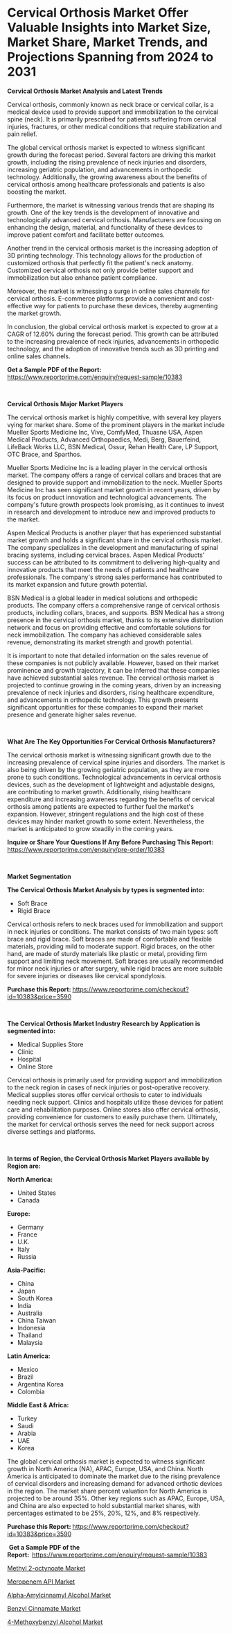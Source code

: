 <p><h1>Cervical Orthosis Market Offer Valuable Insights into Market Size, Market Share, Market Trends, and Projections Spanning from 2024 to 2031</h1></p><p><strong>Cervical Orthosis Market Analysis and Latest Trends</strong></p>
<p><p>Cervical orthosis, commonly known as neck brace or cervical collar, is a medical device used to provide support and immobilization to the cervical spine (neck). It is primarily prescribed for patients suffering from cervical injuries, fractures, or other medical conditions that require stabilization and pain relief.</p><p>The global cervical orthosis market is expected to witness significant growth during the forecast period. Several factors are driving this market growth, including the rising prevalence of neck injuries and disorders, increasing geriatric population, and advancements in orthopedic technology. Additionally, the growing awareness about the benefits of cervical orthosis among healthcare professionals and patients is also boosting the market.</p><p>Furthermore, the market is witnessing various trends that are shaping its growth. One of the key trends is the development of innovative and technologically advanced cervical orthosis. Manufacturers are focusing on enhancing the design, material, and functionality of these devices to improve patient comfort and facilitate better outcomes.</p><p>Another trend in the cervical orthosis market is the increasing adoption of 3D printing technology. This technology allows for the production of customized orthosis that perfectly fit the patient's neck anatomy. Customized cervical orthosis not only provide better support and immobilization but also enhance patient compliance.</p><p>Moreover, the market is witnessing a surge in online sales channels for cervical orthosis. E-commerce platforms provide a convenient and cost-effective way for patients to purchase these devices, thereby augmenting the market growth.</p><p>In conclusion, the global cervical orthosis market is expected to grow at a CAGR of 12.60% during the forecast period. This growth can be attributed to the increasing prevalence of neck injuries, advancements in orthopedic technology, and the adoption of innovative trends such as 3D printing and online sales channels.</p></p>
<p><strong>Get a Sample PDF of the Report:&nbsp;</strong> <a href="https://www.reportprime.com/enquiry/request-sample/10383">https://www.reportprime.com/enquiry/request-sample/10383</a></p>
<p>&nbsp;</p>
<p><strong>Cervical Orthosis Major Market Players</strong></p>
<p><p>The cervical orthosis market is highly competitive, with several key players vying for market share. Some of the prominent players in the market include Mueller Sports Medicine Inc, Vive, ComfyMed, Thuasne USA, Aspen Medical Products, Advanced Orthopaedics, Medi, Berg, Bauerfeind, LifeBack Works LLC, BSN Medical, Ossur, Rehan Health Care, LP Support, OTC Brace, and Sparthos.</p><p>Mueller Sports Medicine Inc is a leading player in the cervical orthosis market. The company offers a range of cervical collars and braces that are designed to provide support and immobilization to the neck. Mueller Sports Medicine Inc has seen significant market growth in recent years, driven by its focus on product innovation and technological advancements. The company's future growth prospects look promising, as it continues to invest in research and development to introduce new and improved products to the market.</p><p>Aspen Medical Products is another player that has experienced substantial market growth and holds a significant share in the cervical orthosis market. The company specializes in the development and manufacturing of spinal bracing systems, including cervical braces. Aspen Medical Products' success can be attributed to its commitment to delivering high-quality and innovative products that meet the needs of patients and healthcare professionals. The company's strong sales performance has contributed to its market expansion and future growth potential.</p><p>BSN Medical is a global leader in medical solutions and orthopedic products. The company offers a comprehensive range of cervical orthosis products, including collars, braces, and supports. BSN Medical has a strong presence in the cervical orthosis market, thanks to its extensive distribution network and focus on providing effective and comfortable solutions for neck immobilization. The company has achieved considerable sales revenue, demonstrating its market strength and growth potential.</p><p>It is important to note that detailed information on the sales revenue of these companies is not publicly available. However, based on their market prominence and growth trajectory, it can be inferred that these companies have achieved substantial sales revenue. The cervical orthosis market is projected to continue growing in the coming years, driven by an increasing prevalence of neck injuries and disorders, rising healthcare expenditure, and advancements in orthopedic technology. This growth presents significant opportunities for these companies to expand their market presence and generate higher sales revenue.</p></p>
<p>&nbsp;</p>
<p><strong>What Are The Key Opportunities For Cervical Orthosis Manufacturers?</strong></p>
<p><p>The cervical orthosis market is witnessing significant growth due to the increasing prevalence of cervical spine injuries and disorders. The market is also being driven by the growing geriatric population, as they are more prone to such conditions. Technological advancements in cervical orthosis devices, such as the development of lightweight and adjustable designs, are contributing to market growth. Additionally, rising healthcare expenditure and increasing awareness regarding the benefits of cervical orthosis among patients are expected to further fuel the market's expansion. However, stringent regulations and the high cost of these devices may hinder market growth to some extent. Nevertheless, the market is anticipated to grow steadily in the coming years.</p></p>
<p><strong>Inquire or Share Your Questions If Any Before Purchasing This Report:</strong> <a href="https://www.reportprime.com/enquiry/pre-order/10383">https://www.reportprime.com/enquiry/pre-order/10383</a></p>
<p>&nbsp;</p>
<p><strong>Market Segmentation</strong></p>
<p><strong>The Cervical Orthosis Market Analysis by types is segmented into:</strong></p>
<p><ul><li>Soft Brace</li><li>Rigid Brace</li></ul></p>
<p><p>Cervical orthosis refers to neck braces used for immobilization and support in neck injuries or conditions. The market consists of two main types: soft brace and rigid brace. Soft braces are made of comfortable and flexible materials, providing mild to moderate support. Rigid braces, on the other hand, are made of sturdy materials like plastic or metal, providing firm support and limiting neck movement. Soft braces are usually recommended for minor neck injuries or after surgery, while rigid braces are more suitable for severe injuries or diseases like cervical spondylosis.</p></p>
<p><strong>Purchase this Report:&nbsp;</strong><a href="https://www.reportprime.com/checkout?id=10383&price=3590">https://www.reportprime.com/checkout?id=10383&price=3590</a></p>
<p>&nbsp;</p>
<p><strong>The Cervical Orthosis Market Industry Research by Application is segmented into:</strong></p>
<p><ul><li>Medical Supplies Store</li><li>Clinic</li><li>Hospital</li><li>Online Store</li></ul></p>
<p><p>Cervical orthosis is primarily used for providing support and immobilization to the neck region in cases of neck injuries or post-operative recovery. Medical supplies stores offer cervical orthosis to cater to individuals needing neck support. Clinics and hospitals utilize these devices for patient care and rehabilitation purposes. Online stores also offer cervical orthosis, providing convenience for customers to easily purchase them. Ultimately, the market for cervical orthosis serves the need for neck support across diverse settings and platforms.</p></p>
<p>&nbsp;</p>
<p><strong>In terms of Region, the Cervical Orthosis Market Players available by Region are:</strong></p>
<p>
    <p> <strong> North America: </strong>
        <ul>
            <li>United States</li>
            <li>Canada</li>
        </ul>
        </p> 
    <p> <strong> Europe: </strong>
        <ul>
            <li>Germany</li>
            <li>France</li>
            <li>U.K.</li>
            <li>Italy</li>
            <li>Russia</li>
        </ul>
        </p> 
    <p> <strong> Asia-Pacific: </strong>
        <ul>
            <li>China</li>
            <li>Japan</li>
            <li>South Korea</li>
            <li>India</li>
            <li>Australia</li>
            <li>China Taiwan</li>
            <li>Indonesia</li>
            <li>Thailand</li>
            <li>Malaysia</li>
        </ul>
        </p> 
    <p> <strong> Latin America: </strong>
        <ul>
            <li>Mexico</li>
            <li>Brazil</li>
            <li>Argentina Korea</li>
            <li>Colombia</li>
        </ul>
        </p> 
    <p> <strong> Middle East & Africa: </strong>
        <ul>
            <li>Turkey</li>
            <li>Saudi</li>
            <li>Arabia</li>
            <li>UAE</li>
            <li>Korea</li>
        </ul>
    </p>
    </p>
<p><p>The global cervical orthosis market is expected to witness significant growth in North America (NA), APAC, Europe, USA, and China. North America is anticipated to dominate the market due to the rising prevalence of cervical disorders and increasing demand for advanced orthotic devices in the region. The market share percent valuation for North America is projected to be around 35%. Other key regions such as APAC, Europe, USA, and China are also expected to hold substantial market shares, with percentages estimated to be 25%, 20%, 12%, and 8% respectively.</p></p>
<p><strong>Purchase this Report: </strong><a href="https://www.reportprime.com/checkout?id=10383&price=3590">https://www.reportprime.com/checkout?id=10383&price=3590</a></p>
<p>&nbsp;<strong>Get a Sample PDF of the Report:&nbsp;&nbsp;</strong><a href="https://www.reportprime.com/enquiry/request-sample/10383">https://www.reportprime.com/enquiry/request-sample/10383</a></p>
<p><strong></strong></p>
<p><p><a href="https://medium.com/@marianmraz_72126/methyl-2-octynoate-market-outlook-industry-overview-and-forecast-2024-to-2031-4fd213d6f020">Methyl 2-octynoate Market</a></p><p><a href="https://medium.com/@marianmraz_72126/meropenem-api-market-exploring-market-share-market-trends-and-future-growth-834cbb2fe795">Meropenem API Market</a></p><p><a href="https://medium.com/@marianmraz_72126/alpha-amylcinnamyl-alcohol-market-size-and-market-trends-complete-industry-overview-2024-to-2031-742e61f6787f">Alpha-Amylcinnamyl Alcohol Market</a></p><p><a href="https://medium.com/@marianmraz_72126/benzyl-cinnamate-market-comprehensive-assessment-by-type-application-and-geography-7e35cf16d67e">Benzyl Cinnamate Market</a></p><p><a href="https://medium.com/@marianmraz_72126/4-methoxybenzyl-alcohol-market-size-market-outlook-and-market-forecast-2024-to-2031-e521a7d7b533">4-Methoxybenzyl Alcohol Market</a></p></p>